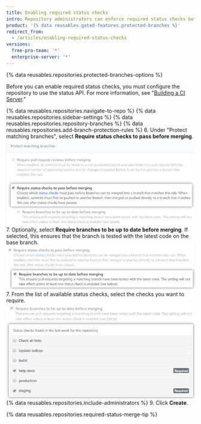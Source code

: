 ```yaml
---
title: Enabling required status checks
intro: Repository administrators can enforce required status checks before a branch is merged in a pull request or before commits on a local branch can be pushed to the protected remote branch.
product: '{% data reusables.gated-features.protected-branches %}'
redirect_from:
  - /articles/enabling-required-status-checks
versions:
  free-pro-team: '*'
  enterprise-server: '*'
---
```


{% data reusables.repositories.protected-branches-options %}

Before you can enable required status checks, you must configure the repository to use the status API. For more information, see "[Building a CI Server](/guides/building-a-ci-server/)."

{% data reusables.repositories.navigate-to-repo %}
{% data reusables.repositories.sidebar-settings %}
{% data reusables.repositories.repository-branches %}
{% data reusables.repositories.add-branch-protection-rules %}
6. Under "Protect matching branches", select **Require status checks to pass before merging**.
![Required status checks option](/assets/images/help/repository/required-status-checks.png)
7. Optionally, select **Require branches to be up to date before merging**. If selected, this ensures that the branch is tested with the latest code on the base branch.
![Loose or strict required status checkbox](/assets/images/help/repository/protecting-branch-loose-status.png)
7. From the list of available status checks, select the checks you want to require.
![List of available status checks](/assets/images/help/repository/required-statuses-list.png)
{% data reusables.repositories.include-administrators %}
9. Click **Create**.

{% data reusables.repositories.required-status-merge-tip %}
